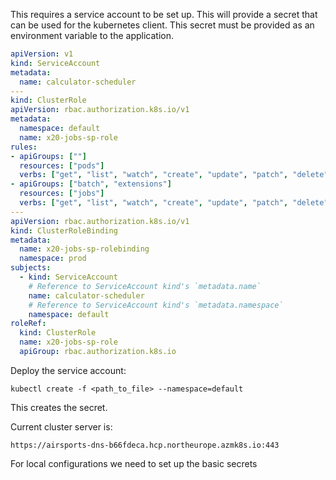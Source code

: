 This requires a service account to be set up. This will provide a secret that can be used for the kubernetes client. This secret must be provided as an environment variable to the application.

```yaml
apiVersion: v1
kind: ServiceAccount
metadata:
  name: calculator-scheduler
---
kind: ClusterRole
apiVersion: rbac.authorization.k8s.io/v1
metadata:
  namespace: default
  name: x20-jobs-sp-role
rules:
- apiGroups: [""]
  resources: ["pods"]
  verbs: ["get", "list", "watch", "create", "update", "patch", "delete"]
- apiGroups: ["batch", "extensions"]
  resources: ["jobs"]
  verbs: ["get", "list", "watch", "create", "update", "patch", "delete"]
---
apiVersion: rbac.authorization.k8s.io/v1
kind: ClusterRoleBinding
metadata:
  name: x20-jobs-sp-rolebinding
  namespace: prod
subjects:
  - kind: ServiceAccount
    # Reference to ServiceAccount kind's `metadata.name`
    name: calculator-scheduler
    # Reference to ServiceAccount kind's `metadata.namespace`
    namespace: default
roleRef:
  kind: ClusterRole
  name: x20-jobs-sp-role
  apiGroup: rbac.authorization.k8s.io
```
Deploy the service account:
```shell
kubectl create -f <path_to_file> --namespace=default
```
This creates the secret.

Current cluster server is:
```
https://airsports-dns-b66fdeca.hcp.northeurope.azmk8s.io:443
```

For local configurations we need to set up the basic secrets
